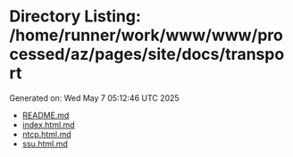 # Directory Listing: /home/runner/work/www/www/processed/az/pages/site/docs/transport
Generated on: Wed May  7 05:12:46 UTC 2025

- [README.md](README.md)
- [index.html.md](index.html.md)
- [ntcp.html.md](ntcp.html.md)
- [ssu.html.md](ssu.html.md)
